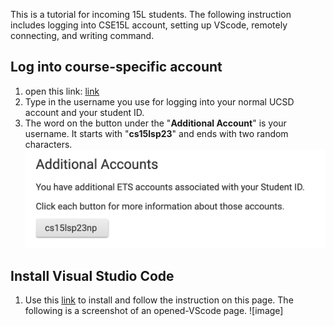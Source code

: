 This is a tutorial for incoming 15L students. The following instruction includes logging into CSE15L account, setting up VScode, remotely connecting, and writing command.
## Log into course-specific account
1. open this link: [link](https://sdacs.ucsd.edu/~icc/index.php)
2. Type in the username you use for logging into your normal UCSD account and your student ID.
3. The word on the button under the "**Additional Account**" is your username. It starts with "**cs15lsp23**" and ends with two random characters. ![Image](Account_setting.png)

## Install Visual Studio Code
1. Use this [link](https://code.visualstudio.com/) to install and follow the instruction on this page.
The following is a screenshot of an opened-VScode page.
![image]
